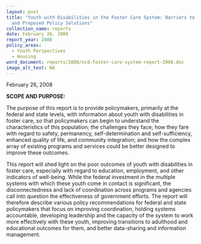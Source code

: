 ```yaml
---
layout: post
title: "Youth with Disabilities in the Foster Care System: Barriers to Success
  and Proposed Policy Solutions"
collection_name: reports
date: February 26, 2008
report_year: 2008
policy_areas:
  - Youth Perspectives
  - Housing
word_document: reports/2008/ncd-foster-care-system-report-2008.doc
image_alt_text: NA
---
```

February 26, 2008

**S﻿COPE AND PURPOSE:**

The purpose of this report is to provide policymakers, primarily at the federal and state levels, with information about youth with disabilities in foster care, so that policymakers can begin to understand the characteristics of this population; the challenges they face; how they fare with regard to safety, permanency, self-determination and self-sufficiency, enhanced quality of life, and community integration; and how the complex array of existing programs and services could be better designed to improve these outcomes.

This report will shed light on the poor outcomes of youth with disabilities in foster care, especially with regard to education, employment, and other indicators of well-being. While the federal investment in the multiple systems with which these youth come in contact is significant, the disconnectedness and lack of coordination across programs and agencies call into question the effectiveness of government efforts. The report will therefore describe various policy recommendations for federal and state policymakers that focus on improving coordination, holding systems accountable, developing leadership and the capacity of the system to work more effectively with these youth, improving transitions to adulthood and educational outcomes for them, and better data-sharing and information management.